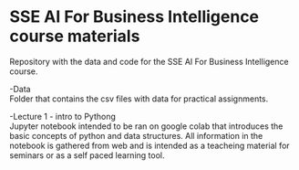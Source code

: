 # SSE AI For Business Intelligence course materials
Repository with the data and code for the SSE AI For Business Intelligence course.

-Data <br>
Folder that contains the csv files with data for practical assignments.

-Lecture 1 - intro to Pythong <br>
Jupyter notebook intended to be ran on google colab that introduces the basic concepts of python and data structures. All information in the notebook is gathered from web and is intended as a teacheing material for seminars or as a self paced learning tool.


